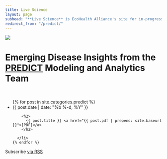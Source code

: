 ```yaml
---
title: Live Science
layout: page
subhead: "**Live Science** is EcoHealth Alliance's site for in-progress analyses and scientific reports that we share with our partners, the research community and the public."
redirect_from: "/predict/"
---
```


<div class="home">

<div class="page-content" itemprop="articleBody" markdown="1">

<img src="{{site.baseurl}}/predict/predictfooter.png">


# Emerging Disease Insights from the [**PREDICT**](http://www.vetmed.ucdavis.edu/ohi/predict/index.cfm) Modeling and Analytics Team

<br/>

</div>
  <ul class="post-list">
    {% for post in site.categories.predict %}
      <li>
        <span class="post-meta">{{ post.date | date: "%b %-d, %Y" }}</span>

        <h2>
          {{ post.title }} <a href="{{ post.pdf | prepend: site.baseurl }}">[PDF]</a>
        </h2>

      </li>
    {% endfor %}
  </ul>

  <p class="rss-subscribe">Subscribe <a href="{{ "/predict/predict.xml" | prepend: site.baseurl }}">via RSS</a></p>

</div>
